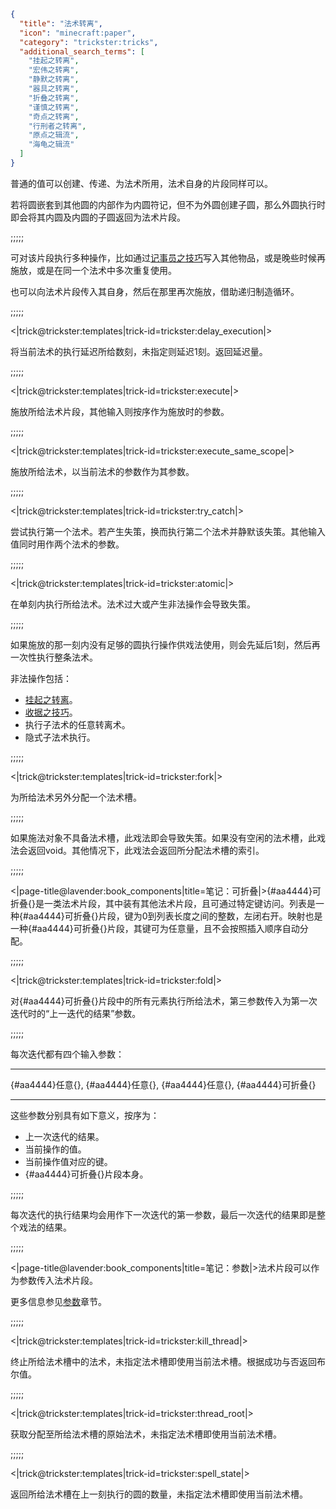 ```json
{
  "title": "法术转离",
  "icon": "minecraft:paper",
  "category": "trickster:tricks",
  "additional_search_terms": [
    "挂起之转离",
    "宏伟之转离",
    "静默之转离",
    "器具之转离",
    "折叠之转离",
    "谨慎之转离",
    "奇点之转离",
    "行刑者之转离",
    "原点之辑流",
    "海龟之辑流"
  ]
}
```

普通的值可以创建、传递、为法术所用，法术自身的片段同样可以。


若将圆嵌套到其他圆的内部作为内圆符记，但不为外圆创建子圆，那么外圆执行时即会将其内圆及内圆的子圆返回为法术片段。

;;;;;

可对该片段执行多种操作，比如通过[记事员之技巧](^trickster:tricks/basic#4)写入其他物品，或是晚些时候再施放，或是在同一个法术中多次重复使用。


也可以向法术片段传入其自身，然后在那里再次施放，借助递归制造循环。

;;;;;

<|trick@trickster:templates|trick-id=trickster:delay_execution|>

将当前法术的执行延迟所给数刻，未指定则延迟1刻。返回延迟量。

;;;;;

<|trick@trickster:templates|trick-id=trickster:execute|>

施放所给法术片段，其他输入则按序作为施放时的参数。

;;;;;

<|trick@trickster:templates|trick-id=trickster:execute_same_scope|>

施放所给法术，以当前法术的参数作为其参数。

;;;;;

<|trick@trickster:templates|trick-id=trickster:try_catch|>

尝试执行第一个法术。若产生失策，换而执行第二个法术并静默该失策。其他输入值同时用作两个法术的参数。

;;;;;

<|trick@trickster:templates|trick-id=trickster:atomic|>

在单刻内执行所给法术。法术过大或产生非法操作会导致失策。

;;;;;

如果施放的那一刻内没有足够的圆执行操作供戏法使用，则会先延后1刻，然后再一次性执行整条法术。


非法操作包括：
- [挂起之转离](^trickster:tricks/functions#3)。
- [收据之技巧](^trickster:ploys/message#3)。
- 执行子法术的任意转离术。
- 隐式子法术执行。

;;;;;

<|trick@trickster:templates|trick-id=trickster:fork|>

为所给法术另外分配一个法术槽。

;;;;;

如果施法对象不具备法术槽，此戏法即会导致失策。如果没有空闲的法术槽，此戏法会返回void。其他情况下，此戏法会返回所分配法术槽的索引。

;;;;;

<|page-title@lavender:book_components|title=笔记：可折叠|>{#aa4444}可折叠{}是一类法术片段，其中装有其他法术片段，且可通过特定键访问。列表是一种{#aa4444}可折叠{}片段，键为0到列表长度之间的整数，左闭右开。映射也是一种{#aa4444}可折叠{}片段，其键可为任意量，且不会按照插入顺序自动分配。

;;;;;

<|trick@trickster:templates|trick-id=trickster:fold|>

对{#aa4444}可折叠{}片段中的所有元素执行所给法术，第三参数传入为第一次迭代时的“上一迭代的结果”参数。

;;;;;

每次迭代都有四个输入参数：

---

{#aa4444}任意{}, {#aa4444}任意{}, {#aa4444}任意{}, {#aa4444}可折叠{}

---

这些参数分别具有如下意义，按序为：

- 上一次迭代的结果。
- 当前操作的值。
- 当前操作值对应的键。
- {#aa4444}可折叠{}片段本身。

;;;;;

每次迭代的执行结果均会用作下一次迭代的第一参数，最后一次迭代的结果即是整个戏法的结果。

;;;;;

<|page-title@lavender:book_components|title=笔记：参数|>法术片段可以作为参数传入法术片段。


更多信息参见[参数](^trickster:delusions_ingresses/arguments)章节。

;;;;;

<|trick@trickster:templates|trick-id=trickster:kill_thread|>

终止所给法术槽中的法术，未指定法术槽即使用当前法术槽。根据成功与否返回布尔值。

;;;;;

<|trick@trickster:templates|trick-id=trickster:thread_root|>

获取分配至所给法术槽的原始法术，未指定法术槽即使用当前法术槽。

;;;;;

<|trick@trickster:templates|trick-id=trickster:spell_state|>

返回所给法术槽在上一刻执行的圆的数量，未指定法术槽即使用当前法术槽。
